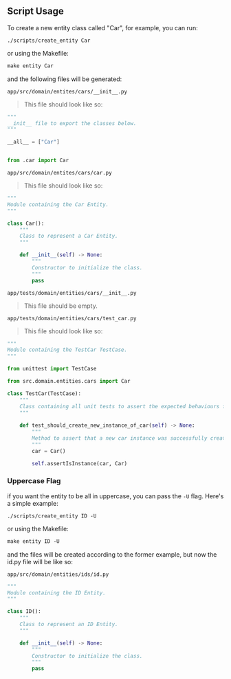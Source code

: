 ## Script Usage

To create a new entity class called "Car", for example, you can run:

```shell
./scripts/create_entity Car
```

or using the Makefile:

```Makefile
make entity Car
```

and the following files will be generated:

`app/src/domain/entites/cars/__init__.py`

> This file should look like so:

```python
"""
__init__ file to export the classes below.
"""

__all__ = ["Car"]


from .car import Car
```

`app/src/domain/entites/cars/car.py`

> This file should look like so:

```python
"""
Module containing the Car Entity.
"""

class Car():
    """
    Class to represent a Car Entity.
    """

    def __init__(self) -> None:
        """
        Constructor to initialize the class.
        """
        pass
```

`app/tests/domain/entities/cars/__init__.py`

> This file should be empty.

`app/tests/domain/entities/cars/test_car.py`

> This file should look like so:


```python
"""
Module containing the TestCar TestCase.
"""

from unittest import TestCase

from src.domain.entities.cars import Car

class TestCar(TestCase):
    """
    Class containing all unit tests to assert the expected behaviours from the Car Entity.
    """
    
    def test_should_create_new_instance_of_car(self) -> None:
        """
        Method to assert that a new car instance was successfully created along with the needed parameters.
        """
        car = Car()

        self.assertIsInstance(car, Car)
```

### Uppercase Flag

if you want the entity to be all in uppercase, you can pass the `-U` flag. Here's a simple example:

```shell
./scripts/create_entity ID -U
```

or using the Makefile:

```Makefile
make entity ID -U
```

and the files will be created according to the former example, but now the id.py file will be like so:

`app/src/domain/entities/ids/id.py`

```python
"""
Module containing the ID Entity.
"""

class ID():
    """
    Class to represent an ID Entity.
    """

    def __init__(self) -> None:
        """
        Constructor to initialize the class.
        """
        pass
```
